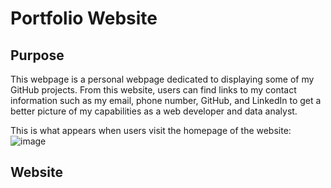 # Portfolio Website

## Purpose
This webpage is a personal webpage dedicated to displaying some of my GitHub projects. From this website, users can find links to my contact information such as my email, phone number, GitHub, and LinkedIn to get a better picture of my capabilities as a web developer and data analyst. 

This is what appears when users visit the homepage of the website: 
![image](https://user-images.githubusercontent.com/75647359/146866216-2a183b74-7bdc-4d6c-bda9-e3becda1e494.png)


## Website 
